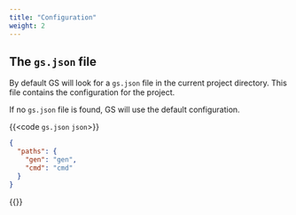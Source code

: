 ```yaml
---
title: "Configuration"
weight: 2
---
```


## The `gs.json` file
By default GS will look for a `gs.json` file in the current project directory. This file contains the configuration for the project.

If no `gs.json` file is found, GS will use the default configuration.

{{<code `gs.json` `json`>}}

```json
{
  "paths": {
    "gen": "gen",
    "cmd": "cmd"
  }
}
```

{{</code>}}
